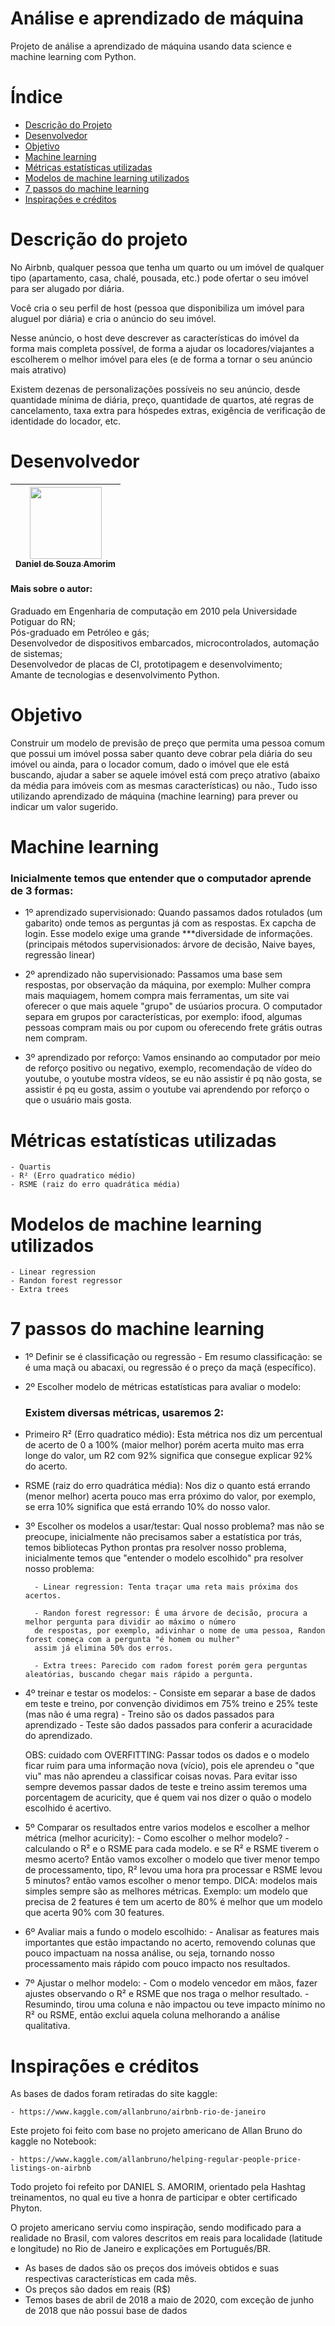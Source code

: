 # Análise e aprendizado de máquina
 Projeto de análise a aprendizado de máquina usando data science e machine learning com Python.


# Índice 

* [Descrição do Projeto](#descrição-do-projeto)
* [Desenvolvedor](#desenvolvedor)
* [Objetivo](#Objetivo)
* [Machine learning](#Machine-learning)
* [Métricas estatísticas utilizadas](#Métricas-estatísticas-utilizadas)
* [Modelos de machine learning utilizados](#Modelos-de-machine-learning-utilizados)
* [7 passos do machine learning](#7-passos-do-machine-learning)
* [Inspirações e créditos](#Inspirações-e-créditos)


# Descrição do projeto

No Airbnb, qualquer pessoa que tenha um quarto ou um imóvel de qualquer tipo (apartamento, casa, chalé, pousada, etc.) pode ofertar o seu imóvel para ser alugado por diária.

Você cria o seu perfil de host (pessoa que disponibiliza um imóvel para aluguel por diária) e cria o anúncio do seu imóvel.

Nesse anúncio, o host deve descrever as características do imóvel da forma mais completa possível, de forma a ajudar os locadores/viajantes a escolherem o melhor imóvel para eles (e de forma a tornar o seu anúncio mais atrativo)

Existem dezenas de personalizações possíveis no seu anúncio, desde quantidade mínima de diária, preço, quantidade de quartos, até regras de cancelamento, taxa extra para hóspedes extras, exigência de verificação de identidade do locador, etc.

# Desenvolvedor

| [<img src="https://user-images.githubusercontent.com/115194365/202005566-f6278b6c-4f75-416f-b01c-e79b8d04f02e.jpg" width=115><br><sub>Daniel de Souza Amorim</sub>](https://github.com/DaniellsamorimGit) |
| :---: | 


#### Mais sobre o autor: <br>
Graduado em Engenharia de computação em 2010 pela Universidade Potiguar do RN;<br>
Pós-graduado em Petróleo e gás;<br>
Desenvolvedor de dispositivos embarcados, microcontrolados, automação de sistemas;<br>
Desenvolvedor de placas de CI, prototipagem e desenvolvimento;<br>
Amante de tecnologias e desenvolvimento Python.<br>

# Objetivo

Construir um modelo de previsão de preço que permita uma pessoa comum que possui um imóvel possa saber quanto deve cobrar pela diária do seu imóvel ou ainda, para o locador comum, dado o imóvel que ele está buscando, ajudar a saber se aquele imóvel está com preço atrativo (abaixo da média para imóveis com as mesmas características) ou não., Tudo isso utilizando aprendizado de máquina (machine learning) para prever ou indicar um valor sugerido.

# Machine learning

### Inicialmente temos que entender que o computador aprende de 3 formas:

- 1º aprendizado supervisionado: Quando passamos dados rotulados (um gabarito) onde temos as perguntas já com as respostas. Ex capcha de login. Esse modelo exige uma grande ***diversidade de informações. (principais métodos supervisionados: árvore de decisão, Naive bayes, regressão linear)
    
- 2º aprendizado não supervisionado: Passamos uma base sem respostas, por observação da máquina, por exemplo: Mulher compra mais maquiagem, homem compra mais ferramentas, um site vai oferecer o que mais aquele "grupo" de usúarios procura. O computador separa em grupos por características, por exemplo: ifood, algumas pessoas compram mais ou por cupom ou oferecendo frete grátis outras nem compram.
    
- 3º aprendizado por reforço: Vamos ensinando ao computador por meio de reforço positivo ou negativo, exemplo, recomendação de vídeo do youtube, o youtube mostra vídeos, se eu não assistir é pq não gosta, se assistir é pq eu gosta, assim o youtube vai aprendendo por reforço o que o usuário mais gosta.

# Métricas estatísticas utilizadas

    - Quartis 
    - R² (Erro quadratico médio)
    - RSME (raiz do erro quadrática média)
    
# Modelos de machine learning utilizados

    - Linear regression
    - Randon forest regressor
    - Extra trees

# 7 passos do machine learning

- 1º Definir se é classificação ou regressão 
        - Em resumo classificação: se é uma maçã ou abacaxi, ou regressão é o preço da maçã (específico).
        
- 2º Escolher modelo de métricas estatísticas para avaliar o modelo:
    
    ### Existem diversas métricas, usaremos 2:
    
- Primeiro R² (Erro quadratico médio): Esta métrica nos diz um percentual de acerto de 0 a 100% (maior melhor) porém acerta muito mas erra longe do valor, um R2 com 92% significa que consegue explicar 92% do acerto.
            
- RSME (raiz do erro quadrática média): Nos diz o quanto está errando (menor melhor) acerta pouco mas erra próximo do valor, por exemplo, se erra 10% significa que está errando 10% do nosso valor.
            
- 3º Escolher os modelos a usar/testar: Qual nosso problema? mas não se preocupe, inicialmente não precisamos saber a estatística por trás, temos bibliotecas Python prontas pra resolver nosso problema, inicialmente temos que "entender o modelo escolhido" pra resolver nosso problema:
    
        - Linear regression: Tenta traçar uma reta mais próxima dos acertos.
        
        - Randon forest regressor: É uma árvore de decisão, procura a melhor pergunta para dividir ao máximo o número 
        de respostas, por exemplo, adivinhar o nome de uma pessoa, Randon forest começa com a pergunta "é homem ou mulher" 
        assim já elimina 50% dos erros.
        
        - Extra trees: Parecido com radom forest porém gera perguntas aleatórias, buscando chegar mais rápido a pergunta.
        
- 4º treinar e testar os modelos: 
        - Consiste em separar a base de dados em teste e treino, por convenção dividimos em 75% treino e 25% teste (mas não é uma regra)
        - Treino são os dados passados para aprendizado
        - Teste são dados passados para conferir a acuracidade do aprendizado.
        
    OBS: cuidado com OVERFITTING: Passar todos os dados e o modelo ficar ruim para uma informação nova (vício), pois ele aprendeu o "que viu" mas não aprendeu a classificar coisas novas. Para evitar isso sempre devemos passar dados de teste e treino assim teremos uma porcentagem de acuricity, que é quem vai nos dizer o quão o modelo escolhido é acertivo.
    
    
- 5º Comparar os resultados entre varios modelos e escolher a melhor métrica (melhor acuricity):
        - Como escolher o melhor modelo?
        - calculando o R² e o RSME para cada modelo.
        e se R² e RSME tiverem o mesmo acerto? Então vamos excolher o modelo que tiver menor tempo de processamento, tipo, R² levou uma hora pra processar e RSME levou 5 minutos? então vamos escolher o menor tempo.
        DICA: modelos mais simples sempre são as melhores métricas. Exemplo: um modelo que precisa de 2 features é tem um acerto de 80% é melhor que um modelo que acerta 90% com 30 features.
    
- 6º Avaliar mais a fundo o modelo escolhido:
        - Analisar as features mais importantes que estão impactando no acerto, removendo colunas que pouco impactuam na nossa análise, ou seja, tornando nosso processamento mais rápido com pouco impacto nos resultados.
    
    
- 7º Ajustar o melhor modelo:
        - Com o modelo vencedor em mãos, fazer ajustes observando o R² e RSME que nos traga o melhor resultado.
        - Resumindo, tirou uma coluna e não impactou ou teve impacto mínimo no R² ou RSME, então exclui aquela coluna melhorando a análise qualitativa.
    
# Inspirações e créditos

As bases de dados foram retiradas do site kaggle: 

    - https://www.kaggle.com/allanbruno/airbnb-rio-de-janeiro

Este projeto foi feito com base no projeto americano de Allan Bruno do kaggle no Notebook: 

    - https://www.kaggle.com/allanbruno/helping-regular-people-price-listings-on-airbnb
    
Todo projeto foi refeito por DANIEL S. AMORIM, orientado pela Hashtag treinamentos, no qual eu tive a honra de participar e obter certificado Phyton.

O projeto americano serviu como inspiração, sendo modificado para a realidade no Brasil, 
com valores descritos em reais para localidade (latitude e longitude) no Rio de Janeiro e explicações em Português/BR.

- As bases de dados são os preços dos imóveis obtidos e suas respectivas características em cada mês.
- Os preços são dados em reais (R$)
- Temos bases de abril de 2018 a maio de 2020, com exceção de junho de 2018 que não possui base de dados

